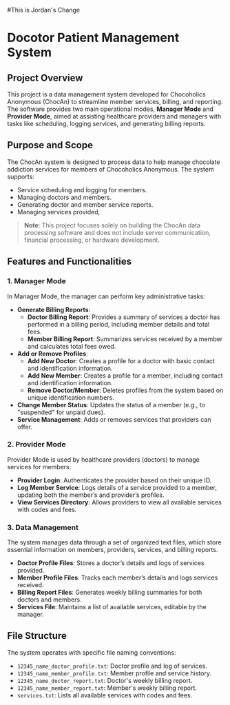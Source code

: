 #This is Jordan's Change

# Docotor Patient Management System

## Project Overview
This project is a data management system developed for Chocoholics Anonymous (ChocAn) to streamline member services, billing, and reporting. The software provides two main operational modes, **Manager Mode** and **Provider Mode**, aimed at assisting healthcare providers and managers with tasks like scheduling, logging services, and generating billing reports.

## Purpose and Scope
The ChocAn system is designed to process data to help manage chocolate addiction services for members of Chocoholics Anonymous. The system supports:
- Service scheduling and logging for members.
- Managing doctors and members.
- Generating doctor and member service reports. 
- Managing services provided,

> **Note**: This project focuses solely on building the ChocAn data processing software and does not include server communication, financial processing, or hardware development.

## Features and Functionalities

### 1. Manager Mode
In Manager Mode, the manager can perform key administrative tasks:
- **Generate Billing Reports**:
  - **Doctor Billing Report**: Provides a summary of services a doctor has performed in a billing period, including member details and total fees.
  - **Member Billing Report**: Summarizes services received by a member and calculates total fees owed.
- **Add or Remove Profiles**:
  - **Add New Doctor**: Creates a profile for a doctor with basic contact and identification information.
  - **Add New Member**: Creates a profile for a member, including contact and identification information.
  - **Remove Doctor/Member**: Deletes profiles from the system based on unique identification numbers.
- **Change Member Status**: Updates the status of a member (e.g., to "suspended" for unpaid dues).
- **Service Management**: Adds or removes services that providers can offer.

### 2. Provider Mode
Provider Mode is used by healthcare providers (doctors) to manage services for members:
- **Provider Login**: Authenticates the provider based on their unique ID.
- **Log Member Service**: Logs details of a service provided to a member, updating both the member’s and provider’s profiles.
- **View Services Directory**: Allows providers to view all available services with codes and fees.

### 3. Data Management
The system manages data through a set of organized text files, which store essential information on members, providers, services, and billing reports.
- **Doctor Profile Files**: Stores a doctor’s details and logs of services provided.
- **Member Profile Files**: Tracks each member’s details and logs services received.
- **Billing Report Files**: Generates weekly billing summaries for both doctors and members.
- **Services File**: Maintains a list of available services, editable by the manager.

## File Structure
The system operates with specific file naming conventions:
- `12345_name_doctor_profile.txt`: Doctor profile and log of services.
- `12345_name_member_profile.txt`: Member profile and service history.
- `12345_name_doctor_report.txt`: Doctor's weekly billing report.
- `12345_name_member_report.txt`: Member's weekly billing report.
- `services.txt`: Lists all available services with codes and fees.

